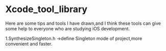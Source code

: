 # Xcode_tool_library
Here are some tips and tools I have drawn,and I think these tools can give some help to  everyone who are studying iOS development.

1.SynthesizeSingleton.h ->define Singleton mode of project,more convenient and faster.
